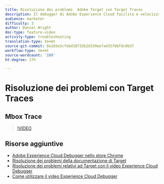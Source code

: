```yaml
---
title: Risoluzione dei problemi  Adobe Target con Target Traces
description: Il debugger di Adobe Experience Cloud facilita e velocizza la comprensione dell'implementazione di Target. Scopri come autenticare nell'Experience Cloud  e utilizzare il potente strumento Target Traces per ispezionare le qualifiche dell'attività e del pubblico, nonché il profilo del visitatore.
audience: marketer
difficulty: 3
author: Daniel Wright
doc-type: feature-video
activity-type: troubleshooting
translation-type: tm+mt
source-git-commit: 0a165e3cfebd18733b2d339eefa4357b6fdc0b37
workflow-type: tm+mt
source-wordcount: '109'
ht-degree: 17%

---
```



# Risoluzione dei problemi con Target Traces

## Mbox Trace

>[!VIDEO](https://video.tv.adobe.com/v/23113/?quality=12)

## Risorse aggiuntive

* [Adobe Experience Cloud Debugger nello store Chrome](https://chrome.google.com/webstore/detail/adobe-experience-cloud-de/ocdmogmohccmeicdhlhhgepeaijenapj)
* [Risoluzione dei problemi della documentazione di Target](https://docs.adobe.com/content/help/en/target/using/troubleshoot/troubleshooting-target.html)
* [Risoluzione dei problemi relativi ad Target con il video  Experience Cloud Debugger](troubleshoot-with-the-experience-cloud-debugger.md)
* [Come utilizzare il video  Experience Cloud Debugger](https://docs.adobe.com/content/help/en/core-services-learn/tutorials/debugger/use-the-experience-cloud-debugger.html)